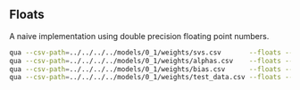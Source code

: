 ## Floats
A naive implementation using double precision floating point numbers.
```bash
qua --csv-path=../../../../models/0_1/weights/svs.csv       --floats --out-dir=. --name=svs      
qua --csv-path=../../../../models/0_1/weights/alphas.csv    --floats --out-dir=. --name=alphas   
qua --csv-path=../../../../models/0_1/weights/bias.csv      --floats --out-dir=. --name=bias     
qua --csv-path=../../../../models/0_1/weights/test_data.csv --floats --out-dir=. --name=test_data
```
